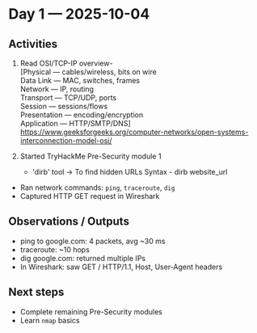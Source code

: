 # Day 1 — 2025-10-04

## Activities
1. Read OSI/TCP-IP overview-  
   [Physical — cables/wireless, bits on wire  
   Data Link — MAC, switches, frames  
   Network — IP, routing  
   Transport — TCP/UDP, ports  
   Session — sessions/flows  
   Presentation — encoding/encryption  
   Application — HTTP/SMTP/DNS]  
https://www.geeksforgeeks.org/computer-networks/open-systems-interconnection-model-osi/
  
2. Started TryHackMe Pre-Security module 1
   - 'dirb' tool -> To find hidden URLs
     Syntax - dirb website_url    


- Ran network commands: `ping`, `traceroute`, `dig`  
- Captured HTTP GET request in Wireshark  

## Observations / Outputs
- ping to google.com: 4 packets, avg ~30 ms  
- traceroute: ~10 hops  
- dig google.com: returned multiple IPs  
- In Wireshark: saw GET / HTTP/1.1, Host, User-Agent headers  

## Next steps
- Complete remaining Pre-Security modules  
- Learn `nmap` basics
